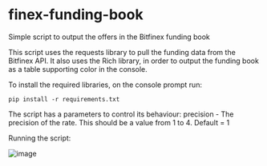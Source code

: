 # finex-funding-book
Simple script to output the offers in the Bitfinex funding book

This script uses the requests library to pull the funding data from the Bitfinex API.
It also uses the Rich library, in order to output the funding book as a table supporting color in the console.

To install the required libraries, on the console prompt run:

    pip install -r requirements.txt

The script has a parameters to control its behaviour:
    precision - The precision of the rate. This should be a value from 1 to 4. Default = 1

Running the script:

![image](https://user-images.githubusercontent.com/54691174/170951452-a9699f20-aeea-48df-8eba-50a735348a3d.png)
